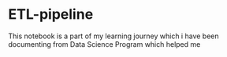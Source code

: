 # ETL-pipeline
This notebook is a part of my learning journey which i have been documenting from Data Science Program which helped me 
